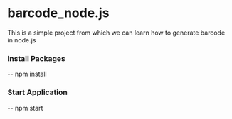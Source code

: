 # barcode_node.js

This is a simple project from which we can learn how to generate barcode in node.js

### Install Packages
-- npm install

### Start Application
-- npm start
